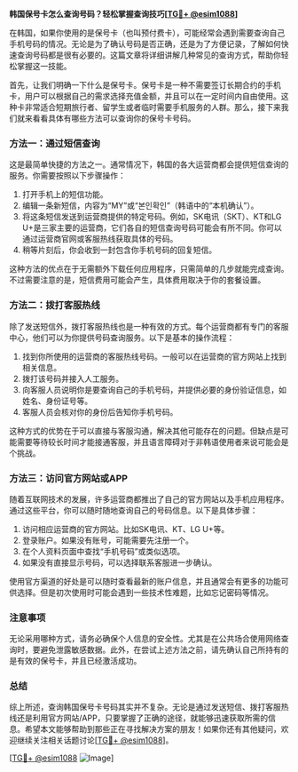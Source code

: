 **韩国保号卡怎么查询号码？轻松掌握查询技巧[[TG💪+ @esim1088](https://t.me/s/esim1088)]**

在韩国，如果你使用的是保号卡（也叫预付费卡），可能经常会遇到需要查询自己手机号码的情况。无论是为了确认号码是否正确，还是为了方便记录，了解如何快速查询号码都是很有必要的。这篇文章将详细讲解几种常见的查询方式，帮助你轻松掌握这一技能。

首先，让我们明确一下什么是保号卡。保号卡是一种不需要签订长期合约的手机卡，用户可以根据自己的需求选择充值金额，并且可以在一定时间内自由使用。这种卡非常适合短期旅行者、留学生或者临时需要手机服务的人群。那么，接下来我们就来看看具体有哪些方法可以查询你的保号卡号码。

### 方法一：通过短信查询

这是最简单快捷的方法之一。通常情况下，韩国的各大运营商都会提供短信查询的服务。你需要按照以下步骤操作：

1. 打开手机上的短信功能。
2. 编辑一条新短信，内容为“MY”或“본인확인”（韩语中的“本机确认”）。
3. 将这条短信发送到运营商提供的特定号码。例如，SK电讯（SKT）、KT和LG U+是三家主要的运营商，它们各自的短信查询号码可能会有所不同。你可以通过运营商官网或客服热线获取具体的号码。
4. 稍等片刻后，你会收到一封包含你手机号码的回复短信。

这种方法的优点在于无需额外下载任何应用程序，只需简单的几步就能完成查询。不过需要注意的是，短信费用可能会产生，具体费用取决于你的套餐设置。

### 方法二：拨打客服热线

除了发送短信外，拨打客服热线也是一种有效的方式。每个运营商都有专门的客服中心，他们可以为你提供号码查询服务。以下是基本的操作流程：

1. 找到你所使用的运营商的客服热线号码。一般可以在运营商的官方网站上找到相关信息。
2. 拨打该号码并接入人工服务。
3. 向客服人员说明你是要查询自己的手机号码，并提供必要的身份验证信息，如姓名、身份证号等。
4. 客服人员会核对你的身份后告知你手机号码。

这种方式的优势在于可以直接与客服沟通，解决其他可能存在的问题。但缺点是可能需要等待较长时间才能接通客服，并且语言障碍对于非韩语使用者来说可能会是个挑战。

### 方法三：访问官方网站或APP

随着互联网技术的发展，许多运营商都推出了自己的官方网站以及手机应用程序。通过这些平台，你可以随时随地查询自己的号码信息。以下是具体步骤：

1. 访问相应运营商的官方网站。比如SK电讯、KT、LG U+等。
2. 登录账户。如果没有账号，可能需要先注册一个。
3. 在个人资料页面中查找“手机号码”或类似选项。
4. 如果没有直接显示号码，可以选择联系客服进一步确认。

使用官方渠道的好处是可以随时查看最新的账户信息，并且通常会有更多的功能可供选择。但是初次使用时可能会遇到一些技术性难题，比如忘记密码等情况。

### 注意事项

无论采用哪种方式，请务必确保个人信息的安全性。尤其是在公共场合使用网络查询时，要避免泄露敏感数据。此外，在尝试上述方法之前，请先确认自己所持有的是有效的保号卡，并且已经激活成功。

### 总结

综上所述，查询韩国保号卡号码其实并不复杂。无论是通过发送短信、拨打客服热线还是利用官方网站/APP，只要掌握了正确的途径，就能够迅速获取所需的信息。希望本文能够帮助到那些正在寻找解决方案的朋友！如果你还有其他疑问，欢迎继续关注相关话题讨论[[TG💪+ @esim1088](https://t.me/s/esim1088)]。

[[TG💪+ @esim1088](https://t.me/s/esim1088) ![Image](https://i.postimg.cc/4NQfJmqS/Snipaste-2025-05-13-00-14-12.png)]